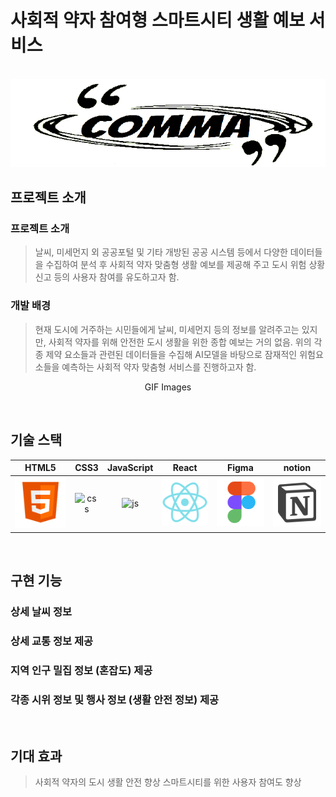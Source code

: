 # 사회적 약자 참여형 스마트시티 생활 예보 서비스

<p align="center">
  <br>
  <img src="./images/comma.png">
  <br>
</p>

<!-- 목차 -->

## 프로젝트 소개

<p align="justify">

### 프로젝트 소개

> 날씨, 미세먼지 외 공공포털 및 기타 개방된 공공 시스템 등에서 다양한 데이터들을 수집하여 분석 후 사회적 약자 맞춤형 생활 예보를 제공해 주고 도시 위험 상황 신고 등의 사용자 참여를 유도하고자 함.

### 개발 배경

> 현재 도시에 거주하는 시민들에게 날씨, 미세먼지 등의 정보를 알려주고는 있지만, 사회적 약자를 위해 안전한 도시 생활을 위한 종합 예보는 거의 없음. 위의 각종 제약 요소들과 관련된 데이터들을 수집해 AI모델을 바탕으로 잠재적인 위험요소들을 예측하는 사회적 약자 맞춤형 서비스를 진행하고자 함.

</p>

<p align="center">
GIF Images
</p>

<br>

## 기술 스택

|  HTML5  |  CSS3  | JavaScript | React    | Figma    | notion    |
| :-----: | :----: | :--------: | -------- | -------- | --------- |
| ![html] | ![css] |   ![js]    | ![react] | ![figma] | ![notion] |

<br>

## 구현 기능

### 상세 날씨 정보

### 상세 교통 정보 제공

### 지역 인구 밀집 정보 (혼잡도) 제공

### 각종 시위 정보 및 행사 정보 (생활 안전 정보) 제공

<br>

## 기대 효과

> 사회적 약자의 도시 생활 안전 향상
> 스마트시티를 위한 사용자 참여도 향상

<p align="justify">

</p>

<br>

<!-- ## 라이센스

MIT &copy; [NoHack](mailto:lbjp114@gmail.com) -->

<!-- Stack Icon Refernces -->

[html]: /images/stack/html.svg
[css]: /iamges/stack/css.svg
[js]: /imges/stack/js.svg
[react]: /images/stack/react.svg
[figma]: /images/stack/figma.svg
[notion]: /images/stack/notion.svg

<!-- [next] : /images/stack/next.svg -->

